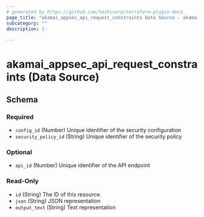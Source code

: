 ```yaml
---
# generated by https://github.com/hashicorp/terraform-plugin-docs
page_title: "akamai_appsec_api_request_constraints Data Source - akamai"
subcategory: ""
description: |-
  
---
```


# akamai_appsec_api_request_constraints (Data Source)





<!-- schema generated by tfplugindocs -->
## Schema

### Required

- `config_id` (Number) Unique identifier of the security configuration
- `security_policy_id` (String) Unique identifier of the security policy

### Optional

- `api_id` (Number) Unique identifier of the API endpoint

### Read-Only

- `id` (String) The ID of this resource.
- `json` (String) JSON representation
- `output_text` (String) Text representation
